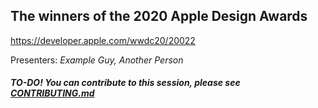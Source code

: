 ## The winners of the 2020 Apple Design Awards

https://developer.apple.com/wwdc20/20022

Presenters: _Example Guy, Another Person_

##### TO-DO! You can contribute to this session, please see [CONTRIBUTING.md](CONTRIBUTING.md)
